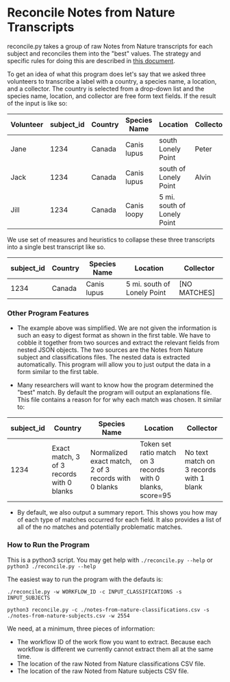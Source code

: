 # Reconcile Notes from Nature Transcripts

reconcile.py takes a group of raw Notes from Nature transcripts for each subject and reconciles them into the "best" values. The strategy and specific rules for doing this are described in [this document](https://docs.google.com/document/d/1DqhWNsy9UAEgkRnIU7VHrdQL4oQzIm2pjrPULGKK21M/edit#heading=h.967a32z3bwbb).

To get an idea of what this program does let's say that we asked three volunteers to transcribe a label with a country, a species name, a location, and a collector. The country is selected from a drop-down list and the species name, location, and collector are free form text fields. If the result of the input is like so:

Volunteer | subject_id | Country | Species Name | Location | Collector
--------- | ---------- | ------- | ------------ | -------- | ---------
Jane | 1234 | Canada | Canis lupus | south Lonely Point | Peter
Jack | 1234 | Canada | Canis lupus | south of Lonely Point | Alvin
Jill | 1234 | Canada | Canis loopy | 5 mi. south of Lonely Point|

We use set of measures and heuristics to collapse these three transcripts into a single best transcript like so.

subject_id | Country | Species Name | Location | Collector
---------- | ------- | ------------ | -------- | ---------
1234 | Canada | Canis lupus | 5 mi. south of Lonely Point | [NO MATCHES]

### Other Program Features

- The example above was simplified. We are not given the information is such an easy to digest format as shown in the first table. We have to cobble it together from two sources and extract the relevant fields from nested JSON objects. The two sources are the Notes from Nature subject and classifications files. The nested data is extracted automatically. This program will allow you to just output the data in a form similar to the first table.

- Many researchers will want to know how the program determined the "best" match. By default the program will output an explanations file. This file contains a reason for for why each match was chosen. It similar to:

subject_id | Country | Species Name | Location | Collector
---------- | ------- | ------------ | -------- | ---------
1234 | Exact match, 3 of 3 records with 0 blanks | Normalized exact match, 2 of 3 records with 0 blanks | Token set ratio match on 3 records with 0 blanks, score=95 | No text match on 3 records with 1 blank

- By default, we also output a summary report. This shows you how may of each type of matches occurred for each field. It also provides a list of all of the no matches and potentially problematic matches.

### How to Run the Program

This is a python3 script. You may get help with `./reconcile.py --help` or `python3 ./reconcile.py --help`

The easiest way to run the program with the defauts is:
```
./reconcile.py -w WORKFLOW_ID -c INPUT_CLASSIFICATIONS -s INPUT_SUBJECTS
```
```
python3 reconcile.py -c ./notes-from-nature-classifications.csv -s ./notes-from-nature-subjects.csv -w 2554
```
We need, at a minimum, three pieces of information:
- The workflow ID of the work flow you want to extract. Because each workflow is different we currently cannot extract them all at the same time.
- The location of the raw Noted from Nature classifications CSV file.
- The location of the raw Noted from Nature subjects CSV file.
